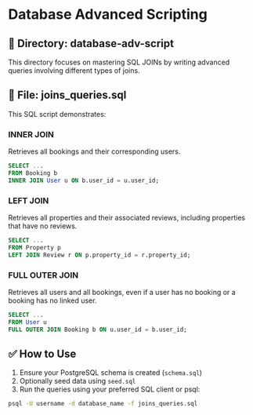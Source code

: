 # Database Advanced Scripting

## 📁 Directory: database-adv-script

This directory focuses on mastering SQL JOINs by writing advanced queries involving different types of joins.

## 📄 File: joins_queries.sql

This SQL script demonstrates:

### INNER JOIN

Retrieves all bookings and their corresponding users.

```sql
SELECT ...
FROM Booking b
INNER JOIN User u ON b.user_id = u.user_id;
```

### LEFT JOIN

Retrieves all properties and their associated reviews, including properties that have no reviews.

```sql
SELECT ...
FROM Property p
LEFT JOIN Review r ON p.property_id = r.property_id;
```

### FULL OUTER JOIN

Retrieves all users and all bookings, even if a user has no booking or a booking has no linked user.

```sql
SELECT ...
FROM User u
FULL OUTER JOIN Booking b ON u.user_id = b.user_id;
```

## ✅ How to Use

1. Ensure your PostgreSQL schema is created (`schema.sql`)
2. Optionally seed data using `seed.sql`
3. Run the queries using your preferred SQL client or psql:

```bash
psql -U username -d database_name -f joins_queries.sql
```
